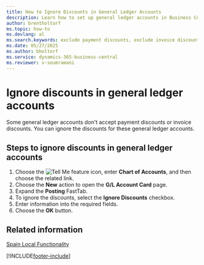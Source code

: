 ```yaml
---
title: How to Ignore Discounts in General Ledger Accounts
description: Learn how to set up general ledger accounts in Business Central for Spain to exclude payment and invoice discounts.
author: brentholtorf
ms.topic: how-to
ms.devlang: al
ms.search.keywords: exclude payment discounts, exclude invoice discounts, ignore discounts, general ledger account discount, G/L account discount, Spanish version
ms.date: 05/27/2025
ms.author: bholtorf
ms.service: dynamics-365-business-central
ms.reviewer: v-soumramani
---
```


# Ignore discounts in general ledger accounts

Some general ledger accounts don't accept payment discounts or invoice discounts. You can ignore the discounts for these general ledger accounts.  

## Steps to ignore discounts in general ledger accounts  

1. Choose the ![Tell Me feature](../../media/ui-search/search_small.png "Tell me what you want to do") icon, enter **Chart of Accounts**, and then choose the related link.  
1. Choose the **New** action to open the **G/L Account Card** page.  
1. Expand the **Posting** FastTab.  
1. To ignore the discounts, select the **Ignore Discounts** checkbox.  
1. Enter information into the required fields.  
1. Choose the **OK** button.  

## Related information

[Spain Local Functionality](spain-local-functionality.md)

[!INCLUDE[footer-include](../../includes/footer-banner.md)]
